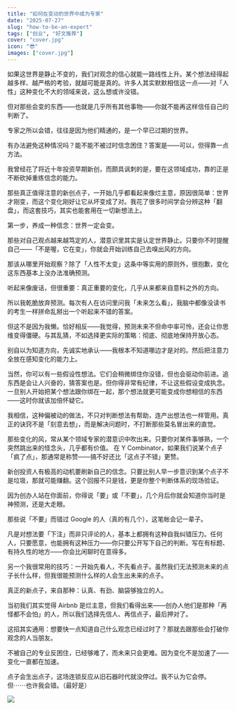 ```yaml
---
title: "如何在变动的世界中成为专家"
date: "2025-07-27"
slug: "how-to-be-an-expert"
tags: ["创业", "好文推荐"]
cover: "cover.jpg"
icon: "😎"
images: ["cover.jpg"]
---
```

如果这世界是静止不变的，我们对观念的信心就能一路线性上升。某个想法经得起越多样、越严格的考验，就越可能是真的。许多人其实默默相信这一点——对「人性」这种变化不大的领域来说，这么想或许没错。



但对那些会变的东西——也就是几乎所有其他事物——你就不能再这样信任自己的判断了。



专家之所以会错，往往是因为他们精通的，是一个早已过期的世界。



有办法避免这种情况吗？能不能不被过时信念困住？答案是——可以，但得靠一点方法。



我曾经花了将近十年投资早期新创，而颇具讽刺的是，要在这领域成功，靠的正是不断砍掉重练信念的能力。



那些真正值得注意的新创点子，一开始几乎都看起来像烂主意，原因很简单：世界才刚变，而这个变化刚好让它从坏变成了对。我花了很多时间学会分辨这种「翻盘」，而这套技巧，其实也能套用在一切新想法上。



第一步，养成一种信念：世界一定会变。



那些对自己观点越来越笃定的人，潜意识里其实是认定世界静止。只要你不时提醒自己——「不是喔，它在变」，你就会开始训练自己去嗅出风的方向。



那该从哪里开始观察？除了「人性不太变」这条中等实用的原则外，很抱歉，变化这东西基本上没办法准确预测。



听起来像废话，但很重要：真正重要的变化，几乎从来都来自意料之外的方向。



所以我乾脆放弃预测。每次有人在访问里问我「未来怎么看」，我脑中都像没读书的考生一样拼命乱掰出一个听起来不错的答案。



但这不是因为我懒。恰好相反——我觉得，预测未来不但命中率可怜，还会让你思维变得僵硬。与其乱猜，不如选择更实际的策略：彻底、彻底地保持开放心态。



别自以为知道方向，先诚实地承认——我根本不知道哪边才是对的。然后把注意力全放在感知变化的能力上。



当然，你可以有一些假设性想法。它们会稍微绑住你没错，但也会驱动你前进。追东西是会让人兴奋的，猜答案也是。但你得非常有纪律，不让这些假设变成执念。
一旦别人开始把某个想法跟你绑在一起，那个想法就更可能变成你想相信的东西——这时你就该加倍怀疑它。



我相信，这种偏被动的做法，不只对判断想法有帮助，连产出想法也一样管用。真正的诀窍不是「刻意去想」，而是解决问题时，不打断那些莫名冒出来的直觉。



那些变化的风，常从某个领域专家的潜意识中吹出来。只要你对某件事够熟，一个突然跳出来的怪念头，几乎都有价值。
在 Y Combinator，如果我们说某个点子「疯了点」，那通常是称赞——搞不好还比「这点子不错」更赞。



新创投资人有极高的动机要刷新自己的信念。只要比别人早一步意识到某个点子不是垃圾，那就可能赚翻。这个回报不只是钱，更是你整个判断体系的现场验证。



因为创办人站在你面前，你得说「要」或「不要」，几个月后你就会知道你当时是神预测，还是大走眼。



那些说「不要」而错过 Google 的人（真的有几个），这笔帐会记一辈子。



凡是对想法要「下注」而非只评论的人，基本上都拥有这种自我纠错压力。任何人，只要愿意，也能拥有这种压力——你只要公开写下自己的判断。写在有标题、有持久性的地方——你会比闲聊时在意得多。



另一个我很常用的技巧：一开始先看人，不先看点子。虽然我们无法预测未来的点子长什么样，但我很能预测什么样的人会生出未来的点子。



真正的新点子，来自那种：认真、有劲、脑袋够独立的人。



当初我们其实觉得 Airbnb 是烂主意，但我们看得出来——创办人他们是那种「再怪都不会怕」的人，所以我们选择先信人、再信点子，最后押对了。



这招其实通用：想要快一点知道自己什么观念已经过时了？那就去跟那些会打破你观念的人当朋友。



不被自己的专业反困住，已经够难了，而未来只会更难。因为变化不是加速了——变化一直都在加速。



点子会生出点子，这场连锁反应从旧石器时代就没停过。我不认为它会停。
但⋯⋯也许我会错。（最好是）




![](https://prod-files-secure.s3.us-west-2.amazonaws.com/112d0858-5090-4d34-a606-b75eb8d65fd2/46476355-9cf3-4e99-9b7a-3531bc426380/1000202064.png?X-Amz-Algorithm=AWS4-HMAC-SHA256&X-Amz-Content-Sha256=UNSIGNED-PAYLOAD&X-Amz-Credential=ASIAZI2LB466YFL6ZKNX%2F20250822%2Fus-west-2%2Fs3%2Faws4_request&X-Amz-Date=20250822T174456Z&X-Amz-Expires=3600&X-Amz-Security-Token=IQoJb3JpZ2luX2VjEMH%2F%2F%2F%2F%2F%2F%2F%2F%2F%2FwEaCXVzLXdlc3QtMiJHMEUCIQC6nlV0Fd9s8hdIdBOPsKEdGcGI3cHSvA1cQdBd2wOrOwIgLiEST%2B7B%2FTTp72k5N%2FLPgP9DdamdGxT7ythDHiZ4vDIq%2FwMIGhAAGgw2Mzc0MjMxODM4MDUiDIAP64Sm%2BxDeNEu18CrcAx%2BaiqtImdkw4%2FhsoDMi3K5Er%2B8WyzgI%2FDYKkeplq0r6qyvSN%2Bb%2BRSoGkPm5koKetQkp5RifjOtfwZt3OlKUhDxj9QmRcSXr2NxXFuJZ7%2B11Tv3p6P79vAD56ih48BMRume7PBvDpDCC87ZetnbdxxHFdxAEkJAarV3FuuAD0XsLIOBNCnTTaA71r%2BsuvdbEdw5vSfXD0DxhgxmlASApf0r4EfJwdCHojwnDsCZ4T6MX50To%2BLB0lT7wyc8wJwXEZ7q9UvC8I9oW2O8d9aWBgk6bijIPEPhRvr9yRZMLkSdNCj3eA28vrwIe3j8TlzrZ2mmK27l4eZvpLEPmqGxGoHTRJw4GAt7L8T86bcdPpATVSjlxqUzFv33BTUJr9W3G6w6bU%2FYbrGWLe8dn2JVqL%2FpaZAIM964PlalPrZqPDNMskLGthn%2BmyMQ6ai0OloXjx%2FExfQ1c41ND684llkLHuCZBD1oVqrKD0zotEgYQs9XLvl1qu7tO5LFU7qNYD%2FgKnGcmYafMizUq8JIA2EfABSH5zgmSjaNEgN%2BAcfCJlqCja2klsB4InVpJlgnpz7CZo6n2GDWKzob3LwwFU6q5t1g69DkjZxChnzoXqDAYo%2FW7A2SY0D9YxdfcGHYZMJbFosUGOqUBobirHxyo3s0hn07My4TB6Q6oBUaAJaimijWqNrVSHOxsseBJ4biKEzqpvX%2BLkCP7NcKiQajAuxQbQ7DUs3m5RX9BtD13ZJoj09RkaMLBVlBFW0fYpox3RD4fDRxBsE1%2BBFyZVJQuGDJe%2F9MfnupesA6XTcCXXwF0SQ08sswt7ss7MARbeMJjLrfKdcVn4xfaHuWE50X9vF4nMEcjkVoXSf%2FnZq3V&X-Amz-Signature=fb5bdb4078163a79052e7cd74fef00663129d97b1947167f221387afbfaed3e8&X-Amz-SignedHeaders=host&x-amz-checksum-mode=ENABLED&x-id=GetObject)


